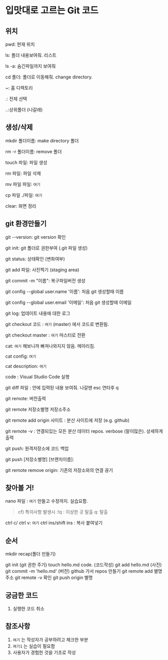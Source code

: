 # 입맛대로 고르는 Git 코드

## 위치

pwd: 현재 위치

ls: 폴더 내용보여줘. 리스트

ls -a: 숨긴파일까지 보여줘

cd 폴더: 폴더로 이동해줘. change directory.

~: 홈 디렉토리

.: 전체 선택

..:상위폴더 (나갈래)


## 생성/삭제

mkdir 폴더이름: make directory 폴더

rm -r 폴더이름: remove 폴더

touch 파일: 파일 생성

rm 파일: 파일 삭제

mv 파일 파일: `여기`

cp 파일 ./파일: `여기`

clear: 화면 정리


## git 환경만들기

git --version: git version 확인

git init: git 폴더로 권한부여 (.git 파일 생성)

git status: 상태확인 (변화여부)

git add 파일: 사진찍기 (staging area)

git commit -m "이름": 복구파일버전 생성

git config --global user.name '이름': 처음 git 생성할때 이름

git config --global user.email '이메일': 처음 git 생성할때 이메일

git log: 업데이트 내용에 대한 로그

git checkout 코드 : `여기` (master) 에서 코드로 변환됨.

git checkout master : `여기` 마스터로 전환

cat: `여기` 해보니까 빠져나와지지 않음. 메아리침.

cat config: `여기`

cat description: `여기`

code : Visual Studio Code 실행

git diff 파일 : 안에 입력된 내용 보여줘. 나갈땐 esc 연타후 q

git remote: 버전출력

git remote 저장소별명 저장소주소

git remote add origin 사이트 : 분산 사이트에 저장 (e.g. github)

git remote -v : 연결되있는 모든 분산 데이터 repos. verbose (말이많은). 상세하게 출력

git push: 원격저장소에 코드 백업

git push [저장소별명] [브랜치이름]:

git remote remove origin: 기존의 저장소와의 연결 끊기 

## 찾아볼 거!

nano 파일 : `여기` 만들고 수정까지. 실습요함. 

> cf) 특이사항 발생시 
> :!q : 이상한 곳 탈출
> q: 탈출

ctrl c/ ctrl v: `여기`
ctrl ins/shift ins : 복사 붙여넣기

## 순서

mkdir recap(폴더 만들기)

git init (git 권한 주기)
touch hello.md
code. (코드작성)
git add hello.md (사진)
git commit -m 'hello.md' (버전)
github 가서 repos 만들기
git remote add 별명 주소
git remote -v 확인
git push origin 별명

## 궁금한 코드

1. 실행한 코드 취소




## 참조사항

1. `여기` 는 작성자가 공부하려고 체크한 부분
2. `여기1` 는 실습이 필요함
3. 사용자가 경험한 것을 기초로 작성
